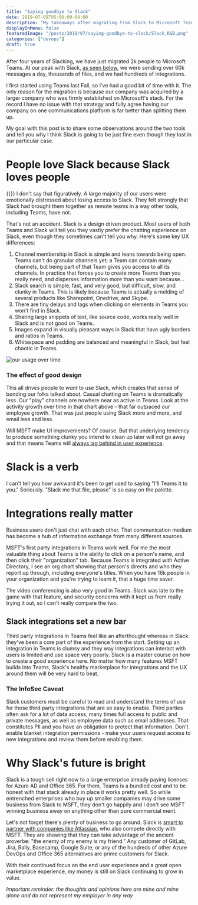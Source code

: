 ```yaml
---
title: "Saying goodbye to Slack"
date: 2019-07-09T05:00:00-04:00
description: "My takeaways after migrating from Slack to Microsoft Teams after four years of Slacking"
displayInMenu: false
featuredImage: "/posts/2019/07/saying-goodbye-to-slack/Slack_RGB.png"
categories: ["devops"]
draft: true
---
```

After four years of Slacking, we have just migrated 2k people to Microsoft Teams.  At our peak with Slack, [as seen below](#usage), we were sending over 60k messages a day, thousands of files, and we had hundreds of integrations.

I first started using Teams last Fall, so I've had a good bit of time with it.  The only reason for the migration is because our company was acquired by a larger company who was firmly established on Microsoft's stack.  For the record I have no issue with that strategy and fully agree having our company on one communications platform is far better than splitting them up.

My goal with this post is to share some observations around the two tools and tell you why I think Slack is going to be just fine even though they lost in our particular case.

# People love Slack because Slack loves people
{{<smallimg src="/posts/2019/07/saying-goodbye-to-slack/heart-slack.png" alt="Slack heart logo" smartfloat="left" width="125px">}}
I don't say that figuratively.  A large majority of our users were emotionally distressed about losing access to Slack.  They felt strongly that Slack had brought them together as remote teams in a way other tools, including Teams, have not.

That's not an accident.  Slack is a design driven product.  Most users of both Teams and Slack will tell you they vastly prefer the chatting experience on Slack, even though they sometimes can't tell you why.  Here's some key UX differences:

1. Channel membership in Slack is simple and leans towards being open.  Teams can't do granular channels yet; a Team can contain many channels, but being part of that Team gives you access to all its channels.  In practice that forces you to create more Teams than you really need, and disperses information more than you want because...
1. Slack search is simple, fast, and very good, but difficult, slow, and clunky in Teams.  This is likely because Teams is actually a melding of several products like Sharepoint, Onedrive, and Skype.
1. There are tiny delays and lags when clicking on elements in Teams you won't find in Slack.  
1. Sharing large snippets of text, like source code, works really well in Slack and is not good on Teams.  
1. Images expand in visually pleasant ways in Slack that have ugly borders and ratios in Teams.  
1. Whitespace and padding are balanced and meaningful in Slack, but feel chaotic in Teams.

<a name="usage"></a>
![our usage over time](/posts/2019/07/saying-goodbye-to-slack/slack-all-messages.png)
### The effect of good design
This all drives people to _want_ to use Slack, which creates that sense of bonding our folks talked about.  Casual chatting on Teams is dramatically less.  Our "play" channels are nowhere near as active in Teams.  Look at the activity growth over time in that chart above - that far outpaced our employee growth.  That was just people using Slack more and more, and email less and less.

Will MSFT make UI improvements?  Of course.  But that underlying tendency to produce something clunky you intend to clean up later will not go away and that means Teams will [always lag behind in user experience](https://microsoftteams.uservoice.com/forums/555103-public/suggestions/17408641-compact-mode).

# Slack is a verb #
I can't tell you how awkward it's been to get used to saying "I'll Teams it to you."  Seriously.  "Slack me that file, please" is so easy on the palette.

# Integrations really matter
Business users don't just chat with each other.  That communication medium has become a hub of information exchange from many different sources.  

MSFT's first party integrations in Teams work well.  For me the most valuable thing about Teams is the ability to click on a person's name, and then click their "organization" tab.  Because Teams is integrated with Active Directory, I see an org chart showing that person's directs and who they report up through, including everyone's titles.  When you have 16k people in your organization and you're trying to learn it, that a huge time saver.

The video conferencing is also very good in Teams.  Slack was late to the game with that feature, and security concerns with it kept us from really trying it out, so I can't really compare the two.

## Slack integrations set a new bar
Third party integrations in Teams feel like an afterthought whereas in Slack they've been a core part of the experience from the start.  Setting up an integration in Teams is clumsy and they way integrations can interact with users is limited and use space very poorly.  Slack is a master course on how to create a good experience here.  No matter how many features MSFT builds into Teams, Slack's healthy marketplace for integrations and the UX around them will be very hard to beat.

### The InfoSec Caveat
Slack customers must be careful to read and understand the terms of use for those third party integrations that are so easy to enable.  Third parties often ask for a lot of data access, many times full access to public and private messages, as well as employee data such as email addresses.  That constitutes PII and you have an obligation to protect that information.  Don't enable blanket integration permissions - make your users request access to new integrations and review them before enabling them.

# Why Slack's future is bright #
Slack is a tough sell right now to a large enterprise already paying licenses for Azure AD and Office 365.  For them, Teams is a bundled cost and to be honest with that stack already in place it works pretty well.  So while entrenched enterprises who buy up smaller companies may drive some business from Slack to MSFT, they don't go happily and I don't see MSFT winning business away on anything other than pure commercial merit.

Let's not forget there's plenty of business to go around. Slack is [smart to partner with companies like Atlassian](https://www.atlassian.com/blog/announcements/new-atlassian-slack-partnership), who also compete directly with MSFT.  They are showing that they can take advantage of the ancient proverbe: "the enemy of my enemy is my friend."  Any customer of GitLab, Jira, Rally, Basecamp, Google Suite, or any of the hundreds of other Azure DevOps and Office 365 alternatives are prime customers for Slack.

With their continued focus on the end user experience and a great open marketplace experience, my money is still on Slack continuing to grow in value.


_Important reminder: the thoughts and opinions here are mine and mine alone and do not represent my employer in any way_
